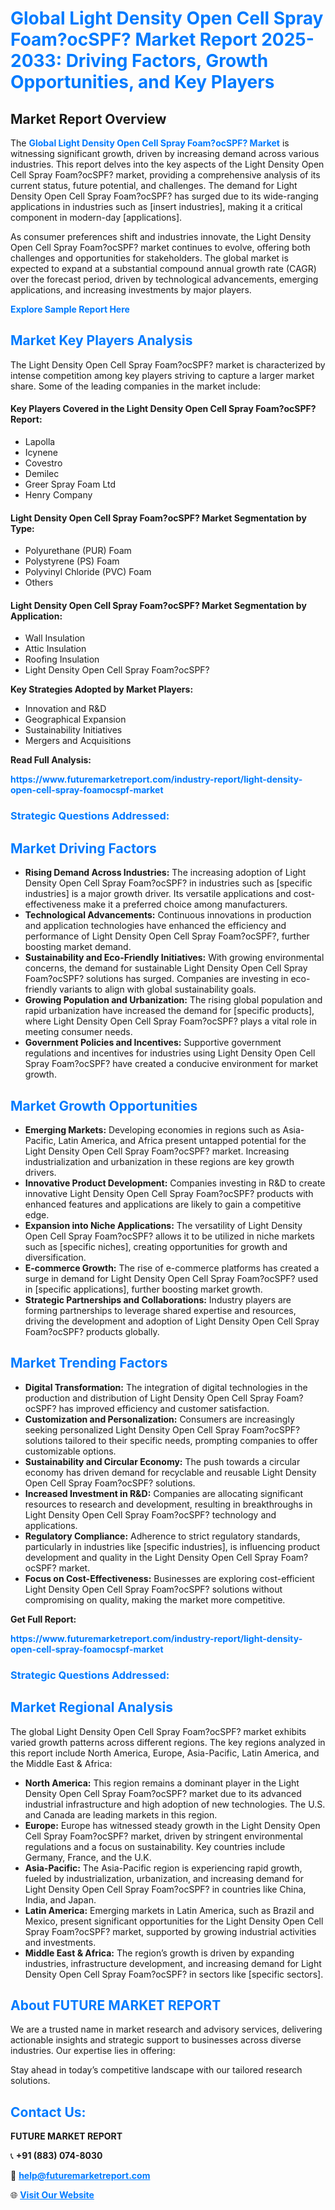 <h1 style="color: #007BFF;">Global Light Density Open Cell Spray Foam?ocSPF? Market Report 2025-2033: Driving Factors, Growth Opportunities, and Key Players</h1>

<section id="overview">
<h2>Market Report Overview</h2>
<p>The <a href="https://www.futuremarketreport.com/industry-report/light-density-open-cell-spray-foamocspf-market" style="color: #007BFF; text-decoration: none;"><strong>Global Light Density Open Cell Spray Foam?ocSPF? Market</strong></a> is witnessing significant growth, driven by increasing demand across various industries. This report delves into the key aspects of the Light Density Open Cell Spray Foam?ocSPF? market, providing a comprehensive analysis of its current status, future potential, and challenges. The demand for Light Density Open Cell Spray Foam?ocSPF? has surged due to its wide-ranging applications in industries such as [insert industries], making it a critical component in modern-day [applications].</p>
<p>As consumer preferences shift and industries innovate, the Light Density Open Cell Spray Foam?ocSPF? market continues to evolve, offering both challenges and opportunities for stakeholders. The global market is expected to expand at a substantial compound annual growth rate (CAGR) over the forecast period, driven by technological advancements, emerging applications, and increasing investments by major players.</p>
</section>

<section id="overview">
<p><a href="https://www.futuremarketreport.com/request-sample/reportId=116391" style="color: #007BFF; text-decoration: none;"><strong>Explore Sample Report Here</strong></a></p>
</section>

<section id="key-players">
<h2 style="color: #007BFF;">Market Key Players Analysis</h2>
<p>The Light Density Open Cell Spray Foam?ocSPF? market is characterized by intense competition among key players striving to capture a larger market share. Some of the leading companies in the market include:</p>
<h4>Key Players Covered in the Light Density Open Cell Spray Foam?ocSPF? Report:</h4>
<ul><li>Lapolla</li><li>Icynene</li><li>Covestro</li><li>Demilec</li><li>Greer Spray Foam Ltd</li><li>Henry Company</li></ul>
<h4>Light Density Open Cell Spray Foam?ocSPF? Market Segmentation by Type:</h4>
<ul><li>Polyurethane (PUR) Foam</li><li>Polystyrene (PS) Foam</li><li>Polyvinyl Chloride (PVC) Foam</li><li>Others</li></ul>

<h4>Light Density Open Cell Spray Foam?ocSPF? Market Segmentation by Application:</h4>
<ul><li>Wall Insulation</li><li>Attic Insulation</li><li>Roofing Insulation</li><li>Light Density Open Cell Spray Foam?ocSPF?</li></ul>
<p><strong>Key Strategies Adopted by Market Players:</strong></p>
<ul>
<li>Innovation and R&D</li>
<li>Geographical Expansion</li>
<li>Sustainability Initiatives</li>
<li>Mergers and Acquisitions</li>
</ul>
</section>

<section>
<p><strong>Read Full Analysis: </strong></p><a href="https://www.futuremarketreport.com/industry-report/light-density-open-cell-spray-foamocspf-market" style="color: #007BFF; text-decoration: none;"><strong>https://www.futuremarketreport.com/industry-report/light-density-open-cell-spray-foamocspf-market</strong></a>
<h3 style="color: #007BFF;">Strategic Questions Addressed:</h3>
</section>

<section id="driving-factors">
<h2 style="color: #007BFF;">Market Driving Factors</h2>
<ul>
<li><strong>Rising Demand Across Industries:</strong> The increasing adoption of Light Density Open Cell Spray Foam?ocSPF? in industries such as [specific industries] is a major growth driver. Its versatile applications and cost-effectiveness make it a preferred choice among manufacturers.</li>
<li><strong>Technological Advancements:</strong> Continuous innovations in production and application technologies have enhanced the efficiency and performance of Light Density Open Cell Spray Foam?ocSPF?, further boosting market demand.</li>
<li><strong>Sustainability and Eco-Friendly Initiatives:</strong> With growing environmental concerns, the demand for sustainable Light Density Open Cell Spray Foam?ocSPF? solutions has surged. Companies are investing in eco-friendly variants to align with global sustainability goals.</li>
<li><strong>Growing Population and Urbanization:</strong> The rising global population and rapid urbanization have increased the demand for [specific products], where Light Density Open Cell Spray Foam?ocSPF? plays a vital role in meeting consumer needs.</li>
<li><strong>Government Policies and Incentives:</strong> Supportive government regulations and incentives for industries using Light Density Open Cell Spray Foam?ocSPF? have created a conducive environment for market growth.</li>
</ul>
</section>

<section id="growth-opportunities">
<h2 style="color: #007BFF;">Market Growth Opportunities</h2>
<ul>
<li><strong>Emerging Markets:</strong> Developing economies in regions such as Asia-Pacific, Latin America, and Africa present untapped potential for the Light Density Open Cell Spray Foam?ocSPF? market. Increasing industrialization and urbanization in these regions are key growth drivers.</li>
<li><strong>Innovative Product Development:</strong> Companies investing in R&D to create innovative Light Density Open Cell Spray Foam?ocSPF? products with enhanced features and applications are likely to gain a competitive edge.</li>
<li><strong>Expansion into Niche Applications:</strong> The versatility of Light Density Open Cell Spray Foam?ocSPF? allows it to be utilized in niche markets such as [specific niches], creating opportunities for growth and diversification.</li>
<li><strong>E-commerce Growth:</strong> The rise of e-commerce platforms has created a surge in demand for Light Density Open Cell Spray Foam?ocSPF? used in [specific applications], further boosting market growth.</li>
<li><strong>Strategic Partnerships and Collaborations:</strong> Industry players are forming partnerships to leverage shared expertise and resources, driving the development and adoption of Light Density Open Cell Spray Foam?ocSPF? products globally.</li>
</ul>
</section>

<section id="trending-factors">
<h2 style="color: #007BFF;">Market Trending Factors</h2>
<ul>
<li><strong>Digital Transformation:</strong> The integration of digital technologies in the production and distribution of Light Density Open Cell Spray Foam?ocSPF? has improved efficiency and customer satisfaction.</li>
<li><strong>Customization and Personalization:</strong> Consumers are increasingly seeking personalized Light Density Open Cell Spray Foam?ocSPF? solutions tailored to their specific needs, prompting companies to offer customizable options.</li>
<li><strong>Sustainability and Circular Economy:</strong> The push towards a circular economy has driven demand for recyclable and reusable Light Density Open Cell Spray Foam?ocSPF? solutions.</li>
<li><strong>Increased Investment in R&D:</strong> Companies are allocating significant resources to research and development, resulting in breakthroughs in Light Density Open Cell Spray Foam?ocSPF? technology and applications.</li>
<li><strong>Regulatory Compliance:</strong> Adherence to strict regulatory standards, particularly in industries like [specific industries], is influencing product development and quality in the Light Density Open Cell Spray Foam?ocSPF? market.</li>
<li><strong>Focus on Cost-Effectiveness:</strong> Businesses are exploring cost-efficient Light Density Open Cell Spray Foam?ocSPF? solutions without compromising on quality, making the market more competitive.</li>
</ul>
</section>

<section>
<p><strong>Get Full Report: </strong></p><a href="https://www.futuremarketreport.com/industry-report/light-density-open-cell-spray-foamocspf-market" style="color: #007BFF; text-decoration: none;"><strong>https://www.futuremarketreport.com/industry-report/light-density-open-cell-spray-foamocspf-market</strong></a>
<h3 style="color: #007BFF;">Strategic Questions Addressed:</h3>
</section>


<section id="regional-analysis">
<h2 style="color: #007BFF;">Market Regional Analysis</h2>
<p>The global Light Density Open Cell Spray Foam?ocSPF? market exhibits varied growth patterns across different regions. The key regions analyzed in this report include North America, Europe, Asia-Pacific, Latin America, and the Middle East & Africa:</p>
<ul>
<li><strong>North America:</strong> This region remains a dominant player in the Light Density Open Cell Spray Foam?ocSPF? market due to its advanced industrial infrastructure and high adoption of new technologies. The U.S. and Canada are leading markets in this region.</li>
<li><strong>Europe:</strong> Europe has witnessed steady growth in the Light Density Open Cell Spray Foam?ocSPF? market, driven by stringent environmental regulations and a focus on sustainability. Key countries include Germany, France, and the U.K.</li>
<li><strong>Asia-Pacific:</strong> The Asia-Pacific region is experiencing rapid growth, fueled by industrialization, urbanization, and increasing demand for Light Density Open Cell Spray Foam?ocSPF? in countries like China, India, and Japan.</li>
<li><strong>Latin America:</strong> Emerging markets in Latin America, such as Brazil and Mexico, present significant opportunities for the Light Density Open Cell Spray Foam?ocSPF? market, supported by growing industrial activities and investments.</li>
<li><strong>Middle East & Africa:</strong> The region’s growth is driven by expanding industries, infrastructure development, and increasing demand for Light Density Open Cell Spray Foam?ocSPF? in sectors like [specific sectors].</li>
</ul>
</section>

<footer>
<h2 style="color: #007BFF;">About FUTURE MARKET REPORT</h2>
<p>We are a trusted name in market research and advisory services, delivering actionable insights and strategic support to businesses across diverse industries. Our expertise lies in offering:</p>

<p>Stay ahead in today’s competitive landscape with our tailored research solutions.</p>

<h2 style="color: #007BFF;">Contact Us:</h2>
<p><strong>FUTURE MARKET REPORT</strong></p>
<p>📞 <strong>+91 (883) 074-8030</strong></p>
<p>📧 <strong><a href="mailto:help@futuremarketreport.com" style="color: #007BFF;">help@futuremarketreport.com</a></strong></p>
<p>🌐 <strong><a href="https://www.futuremarketreport.com/" style="color: #007BFF;">Visit Our Website</a></strong></p>
</footer>